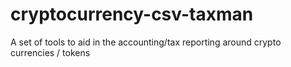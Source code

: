 # cryptocurrency-csv-taxman
A set of tools to aid in the accounting/tax reporting around crypto currencies / tokens
